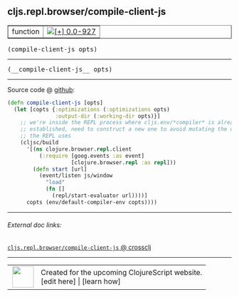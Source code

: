 ## cljs.repl.browser/compile-client-js



 <table border="1">
<tr>
<td>function</td>
<td><a href="https://github.com/cljsinfo/cljs-api-docs/tree/0.0-927"><img valign="middle" alt="[+] 0.0-927" title="Added in 0.0-927" src="https://img.shields.io/badge/+-0.0--927-lightgrey.svg"></a> </td>
</tr>
</table>

<samp>(compile-client-js opts)</samp><br>

---

 <samp>
(__compile-client-js__ opts)<br>
</samp>

---







Source code @ [github]():

```clj
(defn compile-client-js [opts]
  (let [copts {:optimizations (:optimizations opts)
               :output-dir (:working-dir opts)}]
    ;; we're inside the REPL process where cljs.env/*compiler* is already
    ;; established, need to construct a new one to avoid mutating the one
    ;; the REPL uses
    (cljsc/build
      '[(ns clojure.browser.repl.client
          (:require [goog.events :as event]
                    [clojure.browser.repl :as repl]))
        (defn start [url]
          (event/listen js/window
            "load"
            (fn []
              (repl/start-evaluator url))))]
      copts (env/default-compiler-env copts))))
```

<!--
Repo - tag - source tree - lines:

 <pre>

</pre>

-->

---



###### External doc links:

[`cljs.repl.browser/compile-client-js` @ crossclj](http://crossclj.info/fun/cljs.repl.browser/compile-client-js.html)<br>

---

 <table>
<tr><td>
<img valign="middle" align="right" width="48px" src="http://i.imgur.com/Hi20huC.png">
</td><td>
Created for the upcoming ClojureScript website.<br>
[edit here] | [learn how]
</td></tr></table>

[edit here]:https://github.com/cljsinfo/cljs-api-docs/blob/master/cljsdoc/cljs.repl.browser/compile-client-js.cljsdoc
[learn how]:https://github.com/cljsinfo/cljs-api-docs/wiki/cljsdoc-files

<!--

This information was too distracting to show to readers, but I'll leave it
commented here since it is helpful to:

- pretty-print the data used to generate this document
- and show how to retrieve that data



The API data for this symbol:

```clj
{:ns "cljs.repl.browser",
 :name "compile-client-js",
 :signature ["[opts]"],
 :name-encode "compile-client-js",
 :history [["+" "0.0-927"]],
 :type "function",
 :full-name-encode "cljs.repl.browser/compile-client-js",
 :source {:code "(defn compile-client-js [opts]\n  (let [copts {:optimizations (:optimizations opts)\n               :output-dir (:working-dir opts)}]\n    ;; we're inside the REPL process where cljs.env/*compiler* is already\n    ;; established, need to construct a new one to avoid mutating the one\n    ;; the REPL uses\n    (cljsc/build\n      '[(ns clojure.browser.repl.client\n          (:require [goog.events :as event]\n                    [clojure.browser.repl :as repl]))\n        (defn start [url]\n          (event/listen js/window\n            \"load\"\n            (fn []\n              (repl/start-evaluator url))))]\n      copts (env/default-compiler-env copts))))",
          :title "Source code",
          :repo "clojurescript",
          :tag "r1.9.36",
          :filename "src/main/clojure/cljs/repl/browser.clj",
          :lines [215 230],
          :url "https://github.com/clojure/clojurescript/blob/r1.9.36/src/main/clojure/cljs/repl/browser.clj#L215-L230"},
 :usage ["(compile-client-js opts)"],
 :full-name "cljs.repl.browser/compile-client-js",
 :cljsdoc-url "https://github.com/cljsinfo/cljs-api-docs/blob/master/cljsdoc/cljs.repl.browser/compile-client-js.cljsdoc"}

```

Retrieve the API data for this symbol:

```clj
;; from Clojure REPL
(require '[clojure.edn :as edn])
(-> (slurp "https://raw.githubusercontent.com/cljsinfo/cljs-api-docs/catalog/cljs-api.edn")
    (edn/read-string)
    (get-in [:symbols "cljs.repl.browser/compile-client-js"]))
```

-->
